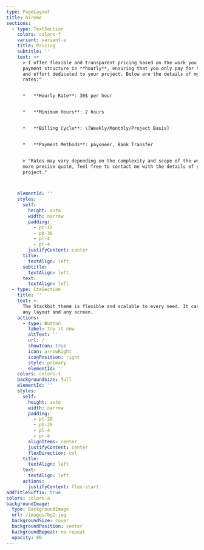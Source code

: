 ```yaml
---
type: PageLayout
title: hireme
sections:
  - type: TextSection
    colors: colors-f
    variant: variant-a
    title: Pricing
    subtitle: ''
    text: >+
      > I offer flexible and transparent pricing based on the work you need. My
      payment structure is **hourly**, ensuring that you only pay for the time
      and effort dedicated to your project. Below are the details of my hourly
      rates:"


      *   **Hourly Rate**: 30$ per hour


      *   **Minimum Hours**: 2 hours


      *   **Billing Cycle**: \[Weekly/Monthly/Project Basis]


      *   **Payment Methods**: payoneer, Bank Transfer


      > "Rates may vary depending on the complexity and scope of the work. For a
      more precise quote, feel free to contact me with the details of your
      project."



    elementId: ''
    styles:
      self:
        height: auto
        width: narrow
        padding:
          - pt-12
          - pb-36
          - pl-4
          - pr-4
        justifyContent: center
      title:
        textAlign: left
      subtitle:
        textAlign: left
      text:
        textAlign: left
  - type: CtaSection
    title: ''
    text: >-
      The Stackbit theme is flexible and scalable to every need. It can manage
      any layout and any screen.
    actions:
      - type: Button
        label: Try it now
        altText: ''
        url: /
        showIcon: true
        icon: arrowRight
        iconPosition: right
        style: primary
        elementId: ''
    colors: colors-f
    backgroundSize: full
    elementId: ''
    styles:
      self:
        height: auto
        width: narrow
        padding:
          - pt-28
          - pb-28
          - pl-4
          - pr-4
        alignItems: center
        justifyContent: center
        flexDirection: col
      title:
        textAlign: left
      text:
        textAlign: left
      actions:
        justifyContent: flex-start
addTitleSuffix: true
colors: colors-a
backgroundImage:
  type: BackgroundImage
  url: /images/bg2.jpg
  backgroundSize: cover
  backgroundPosition: center
  backgroundRepeat: no-repeat
  opacity: 80
---
```

